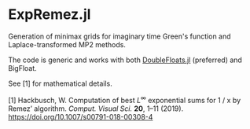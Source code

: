 ExpRemez.jl
===========

Generation of minimax grids for imaginary time Green's function and Laplace-transformed MP2 methods.

The code is generic and works with both [DoubleFloats.jl](https://github.com/JuliaMath/DoubleFloats.jl) (preferred) and BigFloat.

See [1] for mathematical details.

[1] Hackbusch, W. Computation of best $L^\infty$ exponential sums for 1 / x by Remez’ algorithm. *Comput. Visual Sci.* **20**, 1–11 (2019). https://doi.org/10.1007/s00791-018-00308-4

